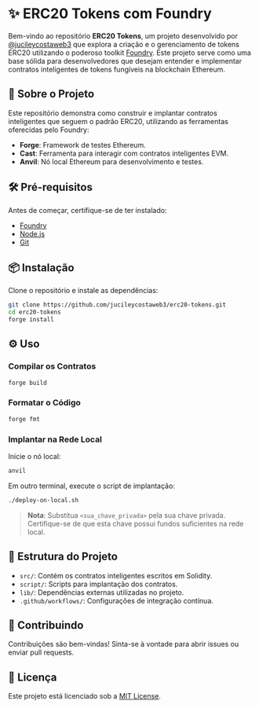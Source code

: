 
# ✨ ERC20 Tokens com Foundry

Bem-vindo ao repositório **ERC20 Tokens**, um projeto desenvolvido por [@jucileycostaweb3](https://github.com/jucileycostaweb3) que explora a criação e o gerenciamento de tokens ERC20 utilizando o poderoso toolkit [Foundry](https://book.getfoundry.sh/). Este projeto serve como uma base sólida para desenvolvedores que desejam entender e implementar contratos inteligentes de tokens fungíveis na blockchain Ethereum.

## 🚀 Sobre o Projeto

Este repositório demonstra como construir e implantar contratos inteligentes que seguem o padrão ERC20, utilizando as ferramentas oferecidas pelo Foundry:

- **Forge**: Framework de testes Ethereum.
- **Cast**: Ferramenta para interagir com contratos inteligentes EVM.
- **Anvil**: Nó local Ethereum para desenvolvimento e testes.

## 🛠️ Pré-requisitos

Antes de começar, certifique-se de ter instalado:

- [Foundry](https://book.getfoundry.sh/getting-started/installation)  
- [Node.js](https://nodejs.org/)  
- [Git](https://git-scm.com/)

## 📦 Instalação

Clone o repositório e instale as dependências:

```bash
git clone https://github.com/jucileycostaweb3/erc20-tokens.git
cd erc20-tokens
forge install
```

## ⚙️ Uso

### Compilar os Contratos

```bash
forge build
```

### Formatar o Código

```bash
forge fmt
```

### Implantar na Rede Local

Inicie o nó local:

```bash
anvil
```

Em outro terminal, execute o script de implantação:

```bash
./deploy-on-local.sh
```

> **Nota**: Substitua `<sua_chave_privada>` pela sua chave privada. Certifique-se de que esta chave possui fundos suficientes na rede local.

## 📁 Estrutura do Projeto

- `src/`: Contém os contratos inteligentes escritos em Solidity.
- `script/`: Scripts para implantação dos contratos.
- `lib/`: Dependências externas utilizadas no projeto.
- `.github/workflows/`: Configurações de integração contínua.

## 🤝 Contribuindo

Contribuições são bem-vindas! Sinta-se à vontade para abrir issues ou enviar pull requests.

## 📄 Licença

Este projeto está licenciado sob a [MIT License](LICENSE).
